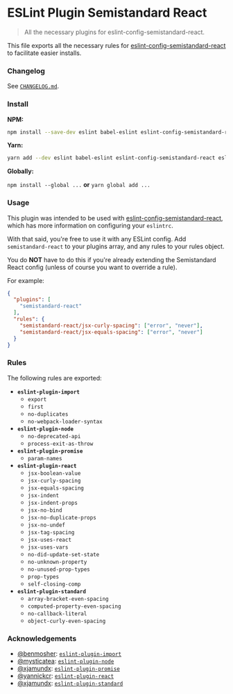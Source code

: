 # ESLint Plugin Semistandard React
> All the necessary plugins for eslint-config-semistandard-react.

This file exports all the necessary rules for [eslint-config-semistandard-react](https://github.com/adamelliotfields/eslint-config-semistandard-react) to facilitate easier installs.


### Changelog

See [`CHANGELOG.md`](https://github.com/adamelliotfields/eslint-plugin-semistandard-react/blob/master/CHANGELOG.md).


### Install

**NPM:**

```bash
npm install --save-dev eslint babel-eslint eslint-config-semistandard-react eslint-plugin-semistandard-react
```

**Yarn:**

```bash
yarn add --dev eslint babel-eslint eslint-config-semistandard-react eslint-plugin-semistandard-react
```

**Globally:**

`npm install --global ...` **or** `yarn global add ...`


### Usage

This plugin was intended to be used with [eslint-config-semistandard-react](https://github.com/adamelliotfields/eslint-config-semistandard-react), which has more information on configuring your `eslintrc`.

With that said, you're free to use it with any ESLint config. Add `semistandard-react` to your plugins array, and any rules to your rules object.

You do **NOT** have to do this if you're already extending the Semistandard React config (unless of course you want to override a rule).

For example:

```json
{
  "plugins": [
    "semistandard-react"
  ],
  "rules": {
    "semistandard-react/jsx-curly-spacing": ["error", "never"],
    "semistandard-react/jsx-equals-spacing": ["error", "never"]
  }
}
```


### Rules

The following rules are exported:

 - **`eslint-plugin-import`**
   - `export`
   - `first`
   - `no-duplicates`
   - `no-webpack-loader-syntax`
 - **`eslint-plugin-node`**
   - `no-deprecated-api`
   - `process-exit-as-throw`
 - **`eslint-plugin-promise`**
   - `param-names`
 - **`eslint-plugin-react`**
   - `jsx-boolean-value`
   - `jsx-curly-spacing`
   - `jsx-equals-spacing`
   - `jsx-indent`
   - `jsx-indent-props`
   - `jsx-no-bind`
   - `jsx-no-duplicate-props`
   - `jsx-no-undef`
   - `jsx-tag-spacing`
   - `jsx-uses-react`
   - `jsx-uses-vars`
   - `no-did-update-set-state`
   - `no-unknown-property`
   - `no-unused-prop-types`
   - `prop-types`
   - `self-closing-comp`
 - **`eslint-plugin-standard`**
   - `array-bracket-even-spacing`
   - `computed-property-even-spacing`
   - `no-callback-literal`
   - `object-curly-even-spacing`
   

### Acknowledgements
 - [@benmosher](https://github.com/benmosher): [`eslint-plugin-import`](https://github.com/benmosher/eslint-plugin-import)
 - [@mysticatea](https://github.com/mysticatea): [`eslint-plugin-node`](https://github.com/mysticatea/eslint-plugin-node)
 - [@xjamundx](https://github.com/xjamundx): [`eslint-plugin-promise`](https://github.com/xjamundx/eslint-plugin-promise)
 - [@yannickcr](https://github.com/yannickcr): [`eslint-plugin-react`](https://github.com/yannickcr/eslint-plugin-react)
 - [@xjamundx](https://github.com/xjamundx): [`eslint-plugin-standard`](https://github.com/xjamundx/eslint-plugin-standard)
 